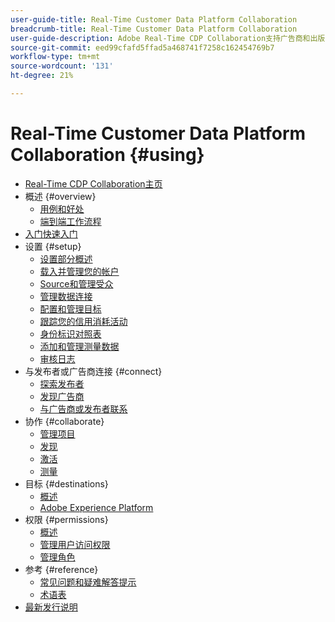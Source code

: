 ```yaml
---
user-guide-title: Real-Time Customer Data Platform Collaboration
breadcrumb-title: Real-Time Customer Data Platform Collaboration
user-guide-description: Adobe Real-Time CDP Collaboration支持广告商和出版商之间的无缝和安全数据共享和协作，促进实时受众洞察和个性化营销策略。
source-git-commit: eed99cfafd5ffad5a468741f7258c162454769b7
workflow-type: tm+mt
source-wordcount: '131'
ht-degree: 21%

---
```



# Real-Time Customer Data Platform Collaboration {#using}

* [Real-Time CDP Collaboration主页](./home.md)
* 概述 {#overview}
   * [用例和好处](./use-cases-benefits.md)
   * [端到端工作流程](./end-to-end-workflow.md)
* [入门快速入门](./quick-start-guide.md)
* 设置 {#setup}
   * [设置部分概述](./setup/setup-overview.md)
   * [载入并管理您的帐户](./setup/onboard-account.md)
   * [Source和管理受众](./setup/onboard-audiences.md)
   * [管理数据连接](./setup/manage-data-connection.md)
   * [配置和管理目标](./setup/manage-destinations.md)
   * [跟踪您的信用消耗活动](/help/guide/setup/my-activity.md)
   * [身份标识对照表](./setup/identity-crosswalk.md)
   * [添加和管理测量数据](./setup/onboard-measurement-data.md)
   * [审核日志](./setup/audit-logs.md)
* 与发布者或广告商连接 {#connect}
   * [探索发布者](./connect/discover-publishers.md)
   * [发现广告商](./connect/discover-advertisers.md)
   * [与广告商或发布者联系](./connect/establishing-connections.md)
* 协作 {#collaborate}
   * [管理项目](./collaborate/manage-projects.md)
   * [发现](./collaborate/discover.md)
   * [激活](./collaborate/activate.md)
   * [测量](./collaborate/measure.md)
* 目标 {#destinations}
   * [概述](./destinations/overview.md)
   * [Adobe Experience Platform](./destinations/experience-platform.md)
* 权限 {#permissions}
   * [概述](/help/guide/permissions/overview.md)
   * [管理用户访问权限](/help/guide/permissions/manage-user-access.md)
   * [管理角色](/help/guide/permissions/manage-roles.md)
* 参考 {#reference}
   * [常见问题和疑难解答提示](./faqs/common-questions.md)
   * [术语表](./glossary.md)
* [最新发行说明](/help/guide/release-notes/latest.md)
